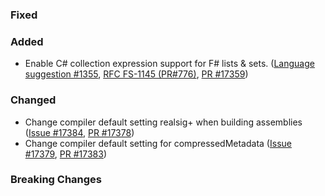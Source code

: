 ### Fixed

### Added

* Enable C# collection expression support for F# lists & sets. ([Language suggestion #1355](https://github.com/fsharp/fslang-suggestions/issues/1355), [RFC FS-1145 (PR#776)](https://github.com/fsharp/fslang-design/pull/776), [PR #17359](https://github.com/dotnet/fsharp/pull/17359))

### Changed
* Change compiler default setting realsig+ when building assemblies ([Issue #17384](https://github.com/dotnet/fsharp/issues/17384), [PR #17378](https://github.com/dotnet/fsharp/pull/17385))
* Change compiler default setting for compressedMetadata ([Issue #17379](https://github.com/dotnet/fsharp/issues/17379), [PR #17383](https://github.com/dotnet/fsharp/pull/17383))

### Breaking Changes

